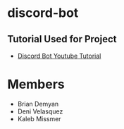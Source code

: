 # discord-bot
## Tutorial Used for Project
* [Discord Bot Youtube Tutorial](https://www.youtube.com/watch?v=lLvCfSETihk&list=PLESMQx4LeD3N0-KKPPDaToZhBsom2E_Ju&index=2)


# Members
* Brian Demyan
* Deni Velasquez
* Kaleb Missmer
